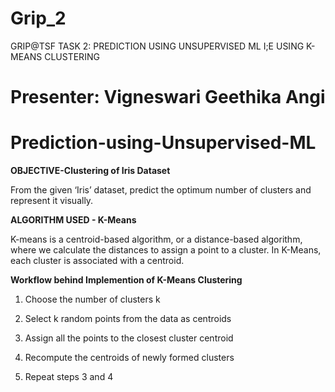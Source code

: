 # Grip_2
GRIP@TSF TASK 2: PREDICTION USING UNSUPERVISED ML I;E USING K-MEANS CLUSTERING
# Presenter: Vigneswari Geethika Angi
# Prediction-using-Unsupervised-ML
**OBJECTIVE-Clustering of Iris Dataset**

From the given ‘Iris’ dataset, predict the optimum number of clusters and
represent it visually.

**ALGORITHM USED - K-Means**

K-means is a centroid-based algorithm, or a distance-based algorithm, where we calculate the distances to assign a point to a cluster. In K-Means, each cluster is associated with a centroid.

**Workflow behind Implemention of K-Means Clustering**
1. Choose the number of clusters k

2. Select k random points from the data as centroids

3. Assign all the points to the closest cluster centroid

4. Recompute the centroids of newly formed clusters

5. Repeat steps 3 and 4
